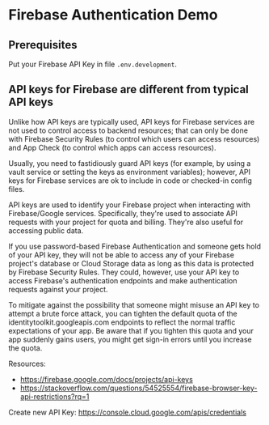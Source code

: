 # Firebase Authentication Demo

## Prerequisites

Put your Firebase API Key in file `.env.development`.

## API keys for Firebase are different from typical API keys

Unlike how API keys are typically used, API keys for Firebase services are not used to control access to backend resources; that can only be done with Firebase Security Rules (to control which users can access resources) and App Check (to control which apps can access resources).

Usually, you need to fastidiously guard API keys (for example, by using a vault service or setting the keys as environment variables); however, API keys for Firebase services are ok to include in code or checked-in config files.

API keys are used to identify your Firebase project when interacting with Firebase/Google services. Specifically, they're used to associate API requests with your project for quota and billing. They're also useful for accessing public data.

If you use password-based Firebase Authentication and someone gets hold of your API key, they will not be able to access any of your Firebase project's database or Cloud Storage data as long as this data is protected by Firebase Security Rules. They could, however, use your API key to access Firebase's authentication endpoints and make authentication requests against your project.

To mitigate against the possibility that someone might misuse an API key to attempt a brute force attack, you can tighten the default quota of the identitytoolkit.googleapis.com endpoints to reflect the normal traffic expectations of your app. Be aware that if you tighten this quota and your app suddenly gains users, you might get sign-in errors until you increase the quota.

Resources:
- <https://firebase.google.com/docs/projects/api-keys>
- <https://stackoverflow.com/questions/54525554/firebase-browser-key-api-restrictions?rq=1>

Create new API Key: <https://console.cloud.google.com/apis/credentials>
